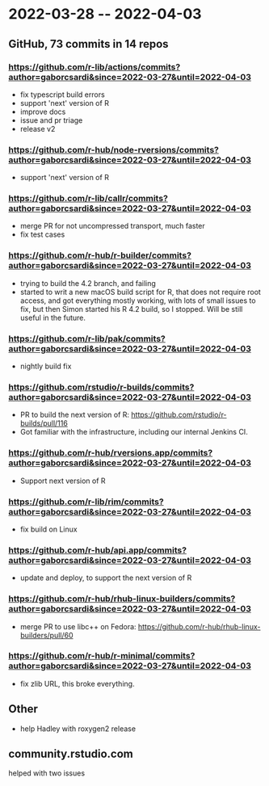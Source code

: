 
# 2022-03-28 -- 2022-04-03

## GitHub, 73 commits in 14 repos

### https://github.com/r-lib/actions/commits?author=gaborcsardi&since=2022-03-27&until=2022-04-03

- fix typescript build errors
- support 'next' version of R
- improve docs
- issue and pr triage
- release v2

### https://github.com/r-hub/node-rversions/commits?author=gaborcsardi&since=2022-03-27&until=2022-04-03

- support 'next' version of R

### https://github.com/r-lib/callr/commits?author=gaborcsardi&since=2022-03-27&until=2022-04-03

- merge PR for not uncompressed transport, much faster
- fix test cases

### https://github.com/r-hub/r-builder/commits?author=gaborcsardi&since=2022-03-27&until=2022-04-03

- trying to build the 4.2 branch, and failing
- started to writ a new macOS build script for R, that does not require 
  root access, and got everything mostly working, with lots of small
  issues to fix, but then Simon started his R 4.2 build, so I stopped.
  Will be still useful in the future.

### https://github.com/r-lib/pak/commits?author=gaborcsardi&since=2022-03-27&until=2022-04-03

- nightly build fix

### https://github.com/rstudio/r-builds/commits?author=gaborcsardi&since=2022-03-27&until=2022-04-03

- PR to build the next version of R:
  https://github.com/rstudio/r-builds/pull/116
- Got familiar with the infrastructure, including our internal Jenkins CI.

### https://github.com/r-hub/rversions.app/commits?author=gaborcsardi&since=2022-03-27&until=2022-04-03

- Support next version of R

### https://github.com/r-lib/rim/commits?author=gaborcsardi&since=2022-03-27&until=2022-04-03

- fix build on Linux

### https://github.com/r-hub/api.app/commits?author=gaborcsardi&since=2022-03-27&until=2022-04-03

- update and deploy, to support the next version of R

### https://github.com/r-hub/rhub-linux-builders/commits?author=gaborcsardi&since=2022-03-27&until=2022-04-03

- merge PR to use libc++ on Fedora: https://github.com/r-hub/rhub-linux-builders/pull/60

### https://github.com/r-hub/r-minimal/commits?author=gaborcsardi&since=2022-03-27&until=2022-04-03

- fix zlib URL, this broke everything.

## Other

- help Hadley with roxygen2 release

## community.rstudio.com

helped with two issues
